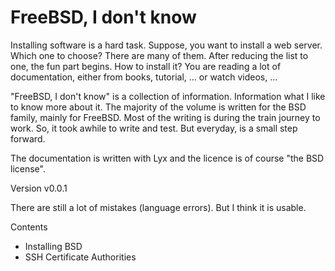 # FreeBSD, I don't know

Installing software is a hard task. Suppose, you want to install a web server. Which one to choose? There are many of them.  After reducing the list to one, the fun part begins. How to install it? You are reading a lot of documentation, either from books, tutorial, ... or watch videos, ...

"FreeBSD, I don't know" is a collection of information. Information what I like to know more about it. The majority of the volume is written for the BSD family, mainly for FreeBSD. Most of the writing is during the train journey to work. So, it took awhile to write and test. But everyday, is a small step forward.

The documentation is written with Lyx and the licence is of course "the BSD license".

Version v0.0.1

There are still a lot of mistakes (language errors). But I think it is usable.

Contents
* Installing BSD
* SSH Certificate Authorities
